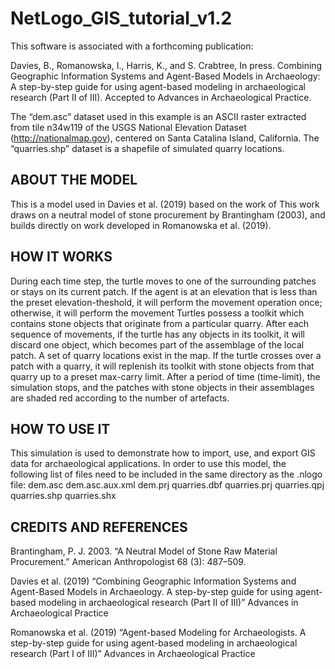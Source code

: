# NetLogo_GIS_tutorial_v1.2

This software is associated with a forthcoming publication:

Davies, B., Romanowska, I., Harris, K., and S. Crabtree, In press. Combining Geographic Information Systems and Agent-Based Models in Archaeology: A step-by-step guide for using agent-based modeling in archaeological research (Part II of III). Accepted to Advances in Archaeological Practice.

The “dem.asc” dataset used in this example is an ASCII raster extracted from tile n34w119 of the USGS National Elevation Dataset (http://nationalmap.gov), centered on Santa Catalina Island, California. The “quarries.shp” dataset is a shapefile of simulated quarry locations.

## ABOUT THE MODEL

This is a model used in Davies et al. (2019) based on the work of This work draws on a neutral model of stone procurement by Brantingham (2003), and builds directly on work developed in Romanowska et al. (2019).

## HOW IT WORKS

During each time step, the turtle moves to one of the surrounding patches or stays on its current patch. If the agent is at an elevation that is less than the preset elevation-theshold, it will perform the movement operation once; otherwise, it will perform the movement
Turtles possess a toolkit which contains stone objects that originate from a particular quarry. After each sequence of movements, if the turtle has any objects in its toolkit, it will discard one object, which becomes part of the assemblage of the local patch.
A set of quarry locations exist in the map. If the turtle crosses over a patch with a quarry, it will replenish its toolkit with stone objects from that quarry up to a preset max-carry limit.
After a period of time (time-limit), the simulation stops, and the patches with stone objects in their assemblages are shaded red according to the number of artefacts.

## HOW TO USE IT
This simulation is used to demonstrate how to import, use, and export GIS data for archaeological applications. In order to use this model, the following list of files need to be included in the same directory as the .nlogo file: dem.asc dem.asc.aux.xml dem.prj quarries.dbf quarries.prj quarries.qpj quarries.shp quarries.shx


## CREDITS AND REFERENCES
Brantingham, P. J. 2003. “A Neutral Model of Stone Raw Material Procurement.” American Anthropologist 68 (3): 487–509.

Davies et al. (2019) “Combining Geographic Information Systems and Agent-Based Models in Archaeology. A step-by-step guide for using agent-based modeling in archaeological research (Part II of III)” Advances in Archaeological Practice

Romanowska et al. (2019) “Agent-based Modeling for Archaeologists. A step-by-step guide for using agent-based modeling in archaeological research (Part I of III)” Advances in Archaeological Practice

